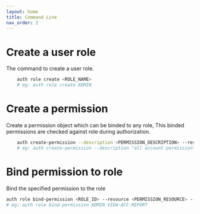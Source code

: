 ```yaml
---
layout: home
title: Command Line
nav_order: 2
---
```


# Create a user role

The command to create a user role.

```bash
    auth role create <ROLE_NAME>
    # eg: auth role create ADMIN
```

# Create a permission

Create a permission object which can be binded to any role, This binded permissions are checked against role during authorization.

```bash
    auth create-permission --description <PERMISSION_DESCRIPTION> --resource <PERMISSION_RESOURCE> --scope <SCOPE> --action <ACTION>
    # eg: auth create-permission --description "all account permission" --resource "accounts" --scope "org" --action "read"
```

# Bind permission to role

Bind the specified permission to the role

```bash
auth role bind-permission <ROLE_ID> --resource <PERMISSION_RESOURCE> --scope <SCOPE> --action <ACTION> --orgid <ORG_ID>
# eg: auth role bind-permission ADMIN VIEW-ACC-REPORT

```
